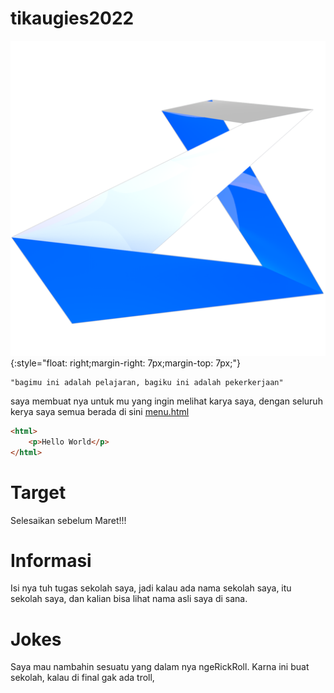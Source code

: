 # tikaugies2022

![](augies1808.png){:style="float: right;margin-right: 7px;margin-top: 7px;"}

	"bagimu ini adalah pelajaran, bagiku ini adalah pekerkerjaan"

saya membuat nya untuk mu yang ingin melihat karya saya, dengan seluruh kerya saya semua berada di sini [menu.html](/menu.html)

```html
<html>
	<p>Hello World</p>
</html>
```

# Target
 Selesaikan sebelum Maret!!!

# Informasi
 Isi nya tuh tugas sekolah saya, jadi kalau ada nama sekolah saya, itu sekolah saya, dan kalian bisa lihat nama asli saya di sana.

# Jokes
 Saya mau nambahin sesuatu yang dalam nya ngeRickRoll.
 Karna ini buat sekolah, kalau di final gak ada troll,
